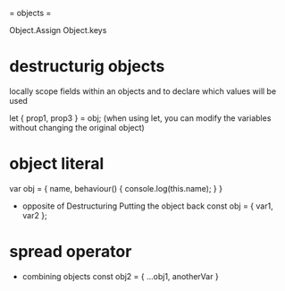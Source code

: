 = objects =

Object.Assign
Object.keys

# destructurig objects
locally scope fields within an objects and to declare which values will be used

let { prop1, prop3 } = obj;
(when using let, you can modify the variables without changing the original object)

# object literal

var obj = {
  name,
  behaviour() {
    console.log(this.name);
  }
}

- opposite of Destructuring
Putting the object back
const obj = { var1, var2 };


# spread operator
- combining objects
const obj2 = {
  ...obj1,
  anotherVar
}
